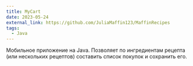 ```yaml
---
title: MyCart
date: 2023-05-24
external_link: https://github.com/JuliaMaffin123/MaffinRecipes
tags:
  - Java
---
```


Мобильное приложение на Java. Позволяет по ингредиентам рецепта (или нескольких рецептов) составить список покупок и сохранить его. 

<!--more-->
